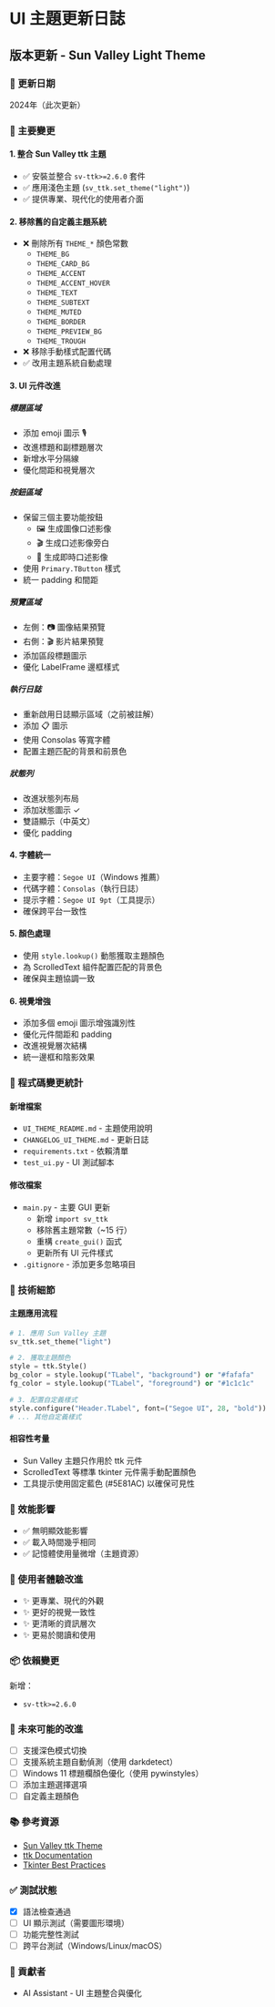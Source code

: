 # UI 主題更新日誌

## 版本更新 - Sun Valley Light Theme

### 📅 更新日期
2024年（此次更新）

### 🎨 主要變更

#### 1. 整合 Sun Valley ttk 主題
- ✅ 安裝並整合 `sv-ttk>=2.6.0` 套件
- ✅ 應用淺色主題 (`sv_ttk.set_theme("light")`)
- ✅ 提供專業、現代化的使用者介面

#### 2. 移除舊的自定義主題系統
- ❌ 刪除所有 `THEME_*` 顏色常數
  - `THEME_BG`
  - `THEME_CARD_BG`
  - `THEME_ACCENT`
  - `THEME_ACCENT_HOVER`
  - `THEME_TEXT`
  - `THEME_SUBTEXT`
  - `THEME_MUTED`
  - `THEME_BORDER`
  - `THEME_PREVIEW_BG`
  - `THEME_TROUGH`
- ❌ 移除手動樣式配置代碼
- ✅ 改用主題系統自動處理

#### 3. UI 元件改進

##### 標題區域
- 添加 emoji 圖示 🎙️
- 改進標題和副標題層次
- 新增水平分隔線
- 優化間距和視覺層次

##### 按鈕區域
- 保留三個主要功能按鈕
  - 🖼️ 生成圖像口述影像
  - 🎬  生成口述影像旁白
  - 📸 生成即時口述影像
- 使用 `Primary.TButton` 樣式
- 統一 padding 和間距

##### 預覽區域
- 左側：📷 圖像結果預覽
- 右側：🎬 影片結果預覽
- 添加區段標題圖示
- 優化 LabelFrame 邊框樣式

##### 執行日誌
- 重新啟用日誌顯示區域（之前被註解）
- 添加 📋 圖示
- 使用 Consolas 等寬字體
- 配置主題匹配的背景和前景色

##### 狀態列
- 改進狀態列布局
- 添加狀態圖示 ✓
- 雙語顯示（中英文）
- 優化 padding

#### 4. 字體統一
- 主要字體：`Segoe UI`（Windows 推薦）
- 代碼字體：`Consolas`（執行日誌）
- 提示字體：`Segoe UI 9pt`（工具提示）
- 確保跨平台一致性

#### 5. 顏色處理
- 使用 `style.lookup()` 動態獲取主題顏色
- 為 ScrolledText 組件配置匹配的背景色
- 確保與主題協調一致

#### 6. 視覺增強
- 添加多個 emoji 圖示增強識別性
- 優化元件間距和 padding
- 改進視覺層次結構
- 統一邊框和陰影效果

### 📝 程式碼變更統計

#### 新增檔案
- `UI_THEME_README.md` - 主題使用說明
- `CHANGELOG_UI_THEME.md` - 更新日誌
- `requirements.txt` - 依賴清單
- `test_ui.py` - UI 測試腳本

#### 修改檔案
- `main.py` - 主要 GUI 更新
  - 新增 `import sv_ttk`
  - 移除舊主題常數（~15 行）
  - 重構 `create_gui()` 函式
  - 更新所有 UI 元件樣式
- `.gitignore` - 添加更多忽略項目

### 🔧 技術細節

#### 主題應用流程
```python
# 1. 應用 Sun Valley 主題
sv_ttk.set_theme("light")

# 2. 獲取主題顏色
style = ttk.Style()
bg_color = style.lookup("TLabel", "background") or "#fafafa"
fg_color = style.lookup("TLabel", "foreground") or "#1c1c1c"

# 3. 配置自定義樣式
style.configure("Header.TLabel", font=("Segoe UI", 28, "bold"))
# ... 其他自定義樣式
```

#### 相容性考量
- Sun Valley 主題只作用於 ttk 元件
- ScrolledText 等標準 tkinter 元件需手動配置顏色
- 工具提示使用固定藍色 (#5E81AC) 以確保可見性

### 🚀 效能影響
- ✅ 無明顯效能影響
- ✅ 載入時間幾乎相同
- ✅ 記憶體使用量微增（主題資源）

### 🎯 使用者體驗改進
- ✨ 更專業、現代的外觀
- ✨ 更好的視覺一致性
- ✨ 更清晰的資訊層次
- ✨ 更易於閱讀和使用

### 📦 依賴變更
新增：
- `sv-ttk>=2.6.0`

### 🔮 未來可能的改進
- [ ] 支援深色模式切換
- [ ] 支援系統主題自動偵測（使用 darkdetect）
- [ ] Windows 11 標題欄顏色優化（使用 pywinstyles）
- [ ] 添加主題選擇選項
- [ ] 自定義主題顏色

### 📚 參考資源
- [Sun Valley ttk Theme](https://github.com/rdbende/Sun-Valley-ttk-theme)
- [ttk Documentation](https://docs.python.org/3/library/tkinter.ttk.html)
- [Tkinter Best Practices](https://tkdocs.com/)

### ✅ 測試狀態
- [x] 語法檢查通過
- [ ] UI 顯示測試（需要圖形環境）
- [ ] 功能完整性測試
- [ ] 跨平台測試（Windows/Linux/macOS）

### 👥 貢獻者
- AI Assistant - UI 主題整合與優化
